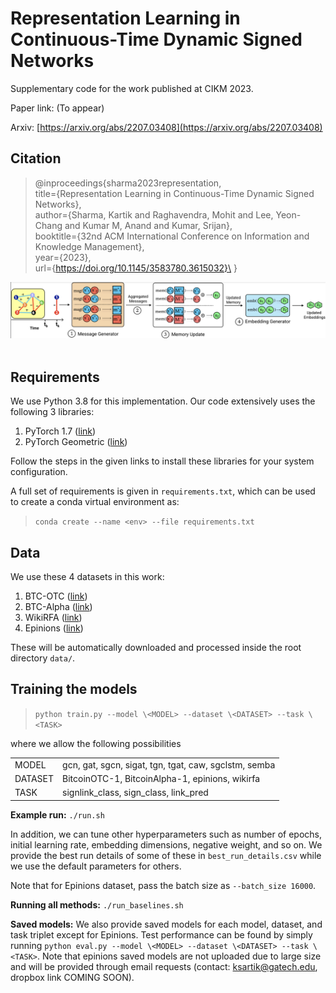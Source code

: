 # Representation Learning in Continuous-Time Dynamic Signed Networks

Supplementary code for the work published at CIKM 2023. 

Paper link: (To appear)

Arxiv: [https://arxiv.org/abs/2207.03408](https://arxiv.org/abs/2207.03408)

## Citation

> @inproceedings{sharma2023representation,\
    title={Representation Learning in Continuous-Time Dynamic Signed Networks},\
    author={Sharma, Kartik and Raghavendra, Mohit and Lee, Yeon-Chang and Kumar M, Anand and Kumar, Srijan},\
    booktitle={32nd ACM International Conference on Information and Knowledge Management},\
    year={2023},\
    url={https://doi.org/10.1145/3583780.3615032}\
}

![](pipeline.png)
&nbsp;

## Requirements
We use Python 3.8 for this implementation. Our code extensively uses the following 3 libraries: 
1. PyTorch 1.7 ([link](https://pytorch.org/get-started/locally/))
2. PyTorch Geometric ([link](https://pytorch-geometric.readthedocs.io/en/latest/notes/installation.html))

Follow the steps in the given links to install these libraries for your system configuration. 

A full set of requirements is given in `requirements.txt`, which can be used to create a conda virtual environment as:

> `conda create --name <env> --file requirements.txt`


## Data

We use these 4 datasets in this work:
1. BTC-OTC ([link](https://snap.stanford.edu/data/soc-sign-bitcoin-otc.html))
2. BTC-Alpha ([link](https://snap.stanford.edu/data/soc-sign-bitcoin-alpha.html))
3. WikiRFA ([link](https://snap.stanford.edu/data/wiki-RfA.html))
4. Epinions ([link](https://snap.stanford.edu/data/soc-sign-epinions.html)) 

These will be automatically downloaded and processed inside the root directory `data/`.

## Training the models
> `python train.py --model \<MODEL> --dataset \<DATASET> --task \<TASK>`

where we allow the following possibilities 

| | |
| -- | -- |
| MODEL | gcn, gat, sgcn, sigat, tgn, tgat, caw, sgclstm, semba |
| DATASET | BitcoinOTC-1, BitcoinAlpha-1, epinions, wikirfa |
| TASK | signlink_class, sign_class, link_pred |

**Example run:** `./run.sh`

In addition, we can tune other hyperparameters such as number of epochs, initial learning rate, embedding dimensions, negative weight, and so on. We provide the best run details of some of these in `best_run_details.csv` while we use the default parameters for others. 

Note that for Epinions dataset, pass the batch size as `--batch_size 16000`. 

**Running all methods:** `./run_baselines.sh`

**Saved models:** We also provide saved models for each model, dataset, and task triplet except for Epinions. Test performance can be found by simply running `python eval.py --model \<MODEL> --dataset \<DATASET> --task \<TASK>`. Note that epinions saved models are not uploaded due to large size and will be provided through email requests (contact: ksartik@gatech.edu, dropbox link COMING SOON). 